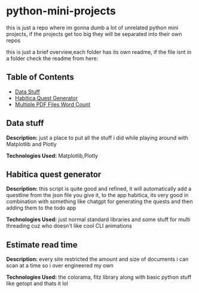 # python-mini-projects

this is just a repo where im gonna dumb a lot of unrelated python mini projects, if the projects get too big they will be separated into their own repos

this is just a brief overview,each folder has its own readme, if the file isnt in a folder check the readme from here:
## Table of Contents
- [Data Stuff](#data-stuff)
- [Habitica Quest Generator](#habitica-quest-generator)
- [Multiple PDF Files Word Count](#multiple-pdf-files-word-count)
## Data stuff

**Description:** just a place to put all the stuff i did while playing around with Matplotlib and Plotly

**Technologies Used:** Matplotlib,Plotly

## Habitica quest generator

**Description:** this script is quite good and refined, it will automatically add a questline from the json file you give it, to the app habitica, its very good in combination with something like chatgpt for generating the quests and then adding them to the todo app

**Technologies Used:** just normal standard libraries and some stuff for multi threading cuz who doesn't like cool CLI animations

## Estimate read time

**Description:** every site restricted the amount and size of documents i can scan at a time so i over engineered my own 

**Technologies Used:** the colorama, fitz library along with basic python stuff like getopt and thats it lol
